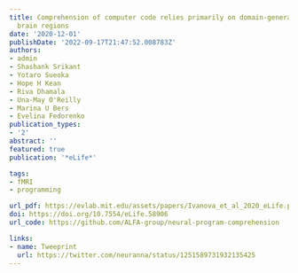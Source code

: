```yaml
---
title: Comprehension of computer code relies primarily on domain-general executive
  brain regions
date: '2020-12-01'
publishDate: '2022-09-17T21:47:52.008783Z'
authors:
- admin
- Shashank Srikant
- Yotaro Sueoka
- Hope H Kean
- Riva Dhamala
- Una-May O'Reilly
- Marina U Bers
- Evelina Fedorenko
publication_types:
- '2'
abstract: ''
featured: true
publication: '*eLife*'

tags:
- fMRI
- programming

url_pdf: https://evlab.mit.edu/assets/papers/Ivanova_et_al_2020_eLife.pdf
doi: https://doi.org/10.7554/eLife.58906
url_code: https://github.com/ALFA-group/neural-program-comprehension 

links:
- name: Tweeprint
  url: https://twitter.com/neuranna/status/1251589731932135425
---
```

